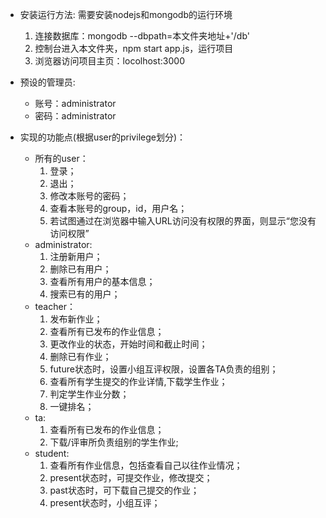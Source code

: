 - 安装运行方法:
需要安装nodejs和mongodb的运行环境
    1. 连接数据库：mongodb --dbpath=本文件夹地址+'/db'
    2. 控制台进入本文件夹，npm start app.js，运行项目
    3. 浏览器访问项目主页：locolhost:3000

- 预设的管理员:
    - 账号：administrator
    - 密码：administrator


- 实现的功能点(根据user的privilege划分)：
    - 所有的user：
        1. 登录；
        2. 退出；
        3. 修改本账号的密码；
        4. 查看本账号的group，id，用户名；
        5. 若试图通过在浏览器中输入URL访问没有权限的界面，则显示“您没有访问权限”
    - administrator:
        1. 注册新用户；
        2. 删除已有用户；
        3. 查看所有用户的基本信息；
        3. 搜索已有的用户；
    - teacher：
        1. 发布新作业；
        2. 查看所有已发布的作业信息；
        3. 更改作业的状态，开始时间和截止时间；
        4. 删除已有作业；
        5. future状态时，设置小组互评权限，设置各TA负责的组别；
        6. 查看所有学生提交的作业详情,下载学生作业；
        7. 判定学生作业分数；
        8. 一键排名；
    - ta:
        1. 查看所有已发布的作业信息；
        2. 下载/评审所负责组别的学生作业;
    - student:
        1. 查看所有作业信息，包括查看自己以往作业情况；
        2. present状态时，可提交作业，修改提交；
        3. past状态时，可下载自己提交的作业；
        4. present状态时，小组互评；





